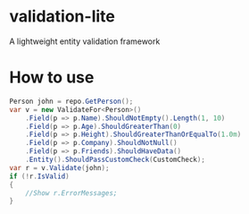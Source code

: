 # validation-lite
A lightweight entity validation framework

# How to use
```C#
Person john = repo.GetPerson();
var v = new ValidateFor<Person>()
	.Field(p => p.Name).ShouldNotEmpty().Length(1, 10)
	.Field(p => p.Age).ShouldGreaterThan(0)
	.Field(p => p.Height).ShouldGreaterThanOrEqualTo(1.0m)
	.Field(p => p.Company).ShouldNotNull()
	.Field(p => p.Friends).ShouldHaveData()
	.Entity().ShouldPassCustomCheck(CustomCheck);
var r = v.Validate(john);
if (!r.IsValid)
{
	//Show r.ErrorMessages;
}
```